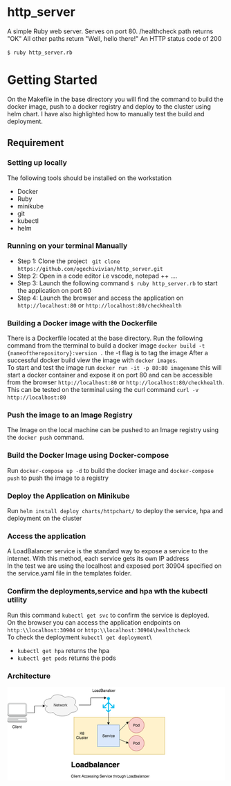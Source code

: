 # http_server
A simple Ruby web server.
Serves on port 80.
/healthcheck path returns "OK"
All other paths return "Well, hello there!"
An HTTP status code of 200

`$ ruby http_server.rb`

# Getting Started
On the Makefile in the base directory you will find the command to build the docker image, push to a docker registry and deploy to the cluster using helm chart. I have also highlighted how to manually test the build and deployment.
## Requirement
### Setting up locally 
The following tools should be installed on the workstation
* Docker
* Ruby
* minikube
* git
* kubectl
* helm

### Running on your terminal Manually

* Step 1: Clone the project ` git clone https://github.com/ogechivivian/http_server.git`
* Step 2: Open in a code editor  i.e vscode, notepad ++ ....
* Step 3: Launch the following command ` $ ruby http_server.rb `  to start the application on port 80
* Step 4: Launch the browser and access the application on  `http://localhost:80` or `http://localhost:80/checkhealth`

### Building a Docker image with the Dockerfile
There is a Dockerfile located at the base directory. Run the following command from the tterminal to build a docker image `docker build -t {nameoftherepository}:version .` the -t flag is to tag the image 
After a successful docker build view the image with `docker images`.\
To start and test the image run `docker run -it -p 80:80 imagename` this will start a docker container and expose it on port 80 and can be accessible from the browser `http://localhost:80` or `http://localhost:80/checkhealth`. This can be tested on the terminal using the curl command `curl -v http://localhost:80`
### Push the image to an Image Registry
The Image on the local machine can be pushed to an Image registry using the `docker push` command.

### Build the Docker Image using Docker-compose
Run `docker-compose up -d` to build the docker image and `docker-compose push` to push the image to a registry
### Deploy the Application on Minikube
 Run `helm install deploy charts/httpchart/` to deploy the service, hpa and deployment on the cluster

### Access the application
A LoadBalancer service is the standard way to expose a service to the internet. With this method, each service gets its own IP address\
In the test we are using the localhost and exposed port 30904 specified on the service.yaml file in the templates folder.

### Confirm the deployments,service and hpa wth the kubectl utility
Run this command `kubectl get svc` to confirm the service is deployed.\
On the browser you can access the application endpoints  on `http:\\localhost:30904` or `http:\\localhost:30904\healthcheck`\
To check the deployment `kubectl get deployment`\
* `kubectl get hpa` returns the hpa
* `kubectl get pods` returns the pods


### Architecture 
<img src="./image.png">